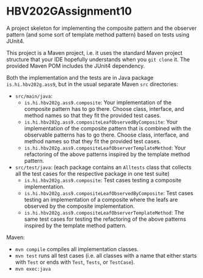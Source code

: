# HBV202GAssignment10

A project skeleton for implementing the composite pattern and the observer pattern (and some sort of template method
pattern) based on tests using JUnit4.

This project is a Maven project, i.e. it uses the standard Maven project structure that your IDE hopefully understands
when you `git clone` it. The provided Maven POM includes the JUnit4 dependency.

Both the implementation and the tests are in Java package `is.hi.hbv202g.ass9`, but in the usual separate Maven `src`
directories:

- `src/main/java`:
    - `is.hi.hbv202g.ass9.composite`: Your implementation of the composite pattern has to go there. Choose class,
      interface, and method names so that they fit the provided test cases.
    - `is.hi.hbv202g.ass9.compositeLeafObservedByComposite`: Your implementation of the composite pattern that is
      combined with the observable patterns has to go there. Choose class, interface, and method names so that they fit
      the provided test cases.
    - `is.hi.hbv202g.ass9.compositeLeafObserverTemplateMethod`: Your refactoring of the above patterns inspired by the
      template method pattern.
- `src/test/java`: (each package contains an `Alltests` class that collects all the test cases for the respective
  package in one test suite)
    - `is.hi.hbv202g.ass9.composite`: Test cases testing a composite implementation.
    - `is.hi.hbv202g.ass9.compositeLeafObservedByComposite`: Test cases testing an implementation of a composite where
      the leafs are observed by the composite implementation.
    - `is.hi.hbv202g.ass9.compositeLeafObserverTemplateMethod`: The same test cases for testing the refactoring of the
      above patterns inspired by the template method pattern.

Maven:

- `mvn compile` compiles all implementation classes.
- `mvn test` runs all test cases (i.e. all classes with a name that either starts with `Test` or ends
  with `Test`, `Tests`, or `TestCase`).
- `mvn exec:java`

